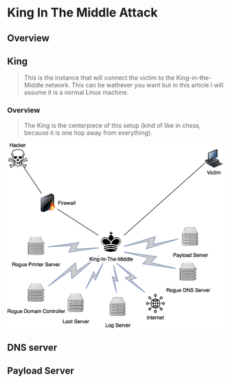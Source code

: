 # King In The Middle Attack

## Overview

## King

> This is the instance that will connect the victim to the King-in-the-Middle network. This can be wathever you want but in this article I will assume it is a normal Linux machine.

### Overview

> The King is the centerpiece of this setup \(kind of like in chess, because it is one hop away from everything\).

![King in the middle Network](../.gitbook/assets/king-in-the-middle.png)

## DNS server

## Payload Server

## 

